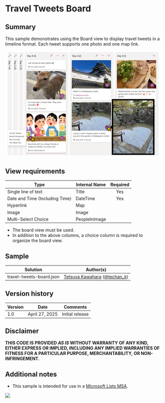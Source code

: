 # Travel Tweets Board

## Summary

This sample demonstrates using the Board view to display travel tweets in a timeline format. Each tweet supports one photo and one map link.

![screenshot of the sample](./assets/screenshot.png)

## View requirements

|Type                          |Internal Name|Required|
|------------------------------|-------------|:------:|
|Single line of text           |Title        |Yes     |
|Date and Time (Including Time)|DateTime     |Yes     |
|Hyperlink                     |Map          |        |
|Image                         |Image        |        |
|Multi-Select Choice           |PeopleInImage|        |

- The board view must be used.
- In addition to the above columns, a choice column is required to organize the board view.

## Sample

Solution|Author(s)
--------|---------
travel-tweets-board.json | [Tetsuya Kawahara](https://github.com/tecchan1107) ([@techan_k](https://twitter.com/techan_k))

## Version history

Version |Date           |Comments
--------|---------------|--------------------------------
1.0     |April 27, 2025 |Initial release

## Disclaimer
**THIS CODE IS PROVIDED *AS IS* WITHOUT WARRANTY OF ANY KIND, EITHER EXPRESS OR IMPLIED, INCLUDING ANY IMPLIED WARRANTIES OF FITNESS FOR A PARTICULAR PURPOSE, MERCHANTABILITY, OR NON-INFRINGEMENT.**

## Additional notes

- This sample is intended for use in a [Microsoft Lists MSA](https://www.microsoft.com/microsoft-365/microsoft-lists-preview).

<img src="https://pnptelemetry.azurewebsites.net/list-formatting/view-samples/travel-tweets-board" />
